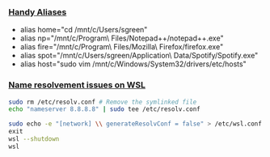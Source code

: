 ### <ins>Handy Aliases</ins>

- alias home="cd /mnt/c/Users/sgreen"
- alias np="/mnt/c/Program\\ Files/Notepad++/notepad++.exe"
- alias fire="/mnt/c/Program\\ Files/Mozilla\\ Firefox/firefox.exe"
- alias spot="/mnt/c/Users/sgreen/Application\\ Data/Spotify/Spotify.exe"
- alias host="sudo vim /mnt/c/Windows/System32/drivers/etc/hosts"

### <ins>Name resolvement issues on WSL</ins>
```bash
sudo rm /etc/resolv.conf # Remove the symlinked file  
echo "nameserver 8.8.8.8" | sudo tee /etc/resolv.conf

sudo echo -e "[network] \\ generateResolvConf = false" > /etc/wsl.conf
exit 
wsl --shutdown 
wsl
```